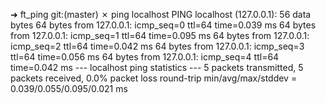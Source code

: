 ➜  ft_ping git:(master) ✗ ping localhost
PING localhost (127.0.0.1): 56 data bytes
64 bytes from 127.0.0.1: icmp_seq=0 ttl=64 time=0.039 ms
64 bytes from 127.0.0.1: icmp_seq=1 ttl=64 time=0.095 ms
64 bytes from 127.0.0.1: icmp_seq=2 ttl=64 time=0.042 ms
64 bytes from 127.0.0.1: icmp_seq=3 ttl=64 time=0.056 ms
64 bytes from 127.0.0.1: icmp_seq=4 ttl=64 time=0.042 ms
--- localhost ping statistics ---
5 packets transmitted, 5 packets received, 0.0% packet loss
round-trip min/avg/max/stddev = 0.039/0.055/0.095/0.021 ms